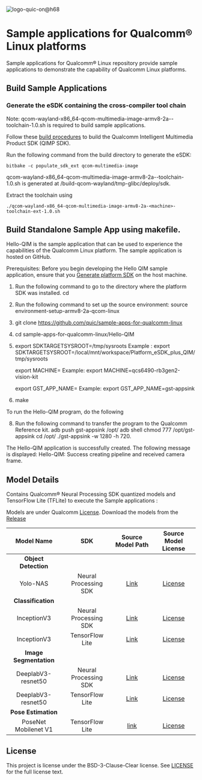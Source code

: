 ![logo-quic-on@h68](https://github.com/quic/sample-apps-for-qualcomm-linux/assets/131336334/45509c6f-1077-4cdc-bc24-5d332e4066ae)

# Sample applications for Qualcomm® Linux platforms

Sample applications for Qualcomm® Linux repository provide sample applications to demonstrate the capability of Qualcomm Linux platforms.

## Build Sample Applications
### Generate the eSDK containing the cross-compiler tool chain

Note: qcom-wayland-x86_64-qcom-multimedia-image-armv8-2a-<machine>-toolchain-1.0.sh is required to build sample applications.

Follow these [build procedures](https://github.com/quic-yocto/meta-qcom-qim-product-sdk) to build the Qualcomm Intelligent Multimedia Product SDK (QIMP SDK).

Run the following command from the build directory to generate the eSDK:

```console
bitbake -c populate_sdk_ext qcom-multimedia-image
```

qcom-wayland-x86_64-qcom-multimedia-image-armv8-2a-<machine>-toolchain-1.0.sh is generated at <WORKSPACE DIR>/build-qcom-wayland/tmp-glibc/deploy/sdk.

Extract the toolchain using 
```console
./qcom-wayland-x86_64-qcom-multimedia-image-armv8-2a-<machine>-toolchain-ext-1.0.sh
```

## Build Standalone Sample App using makefile.

Hello-QIM is the sample application that can be used to experience the capabilities of the Qualcomm
Linux platform. The sample application is hosted on GitHub.

Prerequisites:
Before you begin developing the Hello QIM sample application, ensure that you [Generate platform
SDK](https://github.com/quic/sample-apps-for-qualcomm-linux) on the host machine.

1. Run the following command to go to the directory where the platform SDK was installed.
cd <installation directory of platfom SDK>
2. Run the following command to set up the source environment:
   source environment-setup-armv8-2a-qcom-linux

3. git clone https://github.com/quic/sample-apps-for-qualcomm-linux
4. cd sample-apps-for-qualcomm-linux/Hello-QIM 
5. export SDKTARGETSYSROOT=<path to installation directory of platfom SDK>/tmp/sysroots
   Example : export SDKTARGETSYSROOT=/local/mnt/workspace/Platform_eSDK_plus_QIM/tmp/sysroots

   export MACHINE=<machine>
   Example: export MACHINE=qcs6490-rb3gen2-vision-kit

   export GST_APP_NAME=<appname> 
   Example: export GST_APP_NAME=gst-appsink
7. make 

To run the Hello-QIM program, do the following

8. Run the following command to transfer the program to the Qualcomm Reference kit.
adb push gst-appsink /opt/
adb shell chmod 777 /opt/gst-appsink
cd /opt/
./gst-appsink -w 1280 -h 720.

The Hello-QIM application is successfully created. The following message is displayed:
Hello-QIM: Success creating pipeline and received camera frame.

## Model Details

Contains Qualcomm® Neural Processing SDK quantized models and TensorFlow Lite (TFLite) to execute the Sample applications : 

Models are under Qualcomm [License](https://github.com/quic/sample-apps-for-qualcomm-linux/releases/download/v0.1.0/Qualcomm_AI_Hub_Proprietary_License.pdf). 
Download the models from the [Release](https://github.com/quic/sample-apps-for-qualcomm-linux/releases/download/v0.1.0/v0.1.0.tar.gz)

|   Model Name    | SDK   |   Source Model Path   |   Source Model License |
|  :---:    |    :---:   |    :---:  |   :---:  |
| **Object Detection**
| Yolo-NAS | Neural Processing SDK | [Link](https://github.com/Deci-AI/super-gradients/tree/master) | [License](https://github.com/Deci-AI/super-gradients/tree/master?tab=Apache-2.0-1-ov-file#readme)|
| **Classification**
| InceptionV3 | Neural Processing SDK |[Link](https://pytorch.org/hub/pytorch_vision_inception_v3/) | [License](https://github.com/pytorch/vision/blob/main/LICENSE)|
| InceptionV3 | TensorFlow Lite | [Link](https://pytorch.org/hub/pytorch_vision_inception_v3/) | [License](https://github.com/pytorch/vision/blob/main/LICENSE)|
| **Image Segmentation**
| DeeplabV3-resnet50 | Neural Processing SDK | [Link](https://pytorch.org/hub/pytorch_vision_deeplabv3_resnet101/) | [License](https://github.com/pytorch/vision/blob/main/LICENSE)|
| DeeplabV3-resnet50 | TensorFlow Lite | [Link](https://pytorch.org/hub/pytorch_vision_deeplabv3_resnet101/) | [License](https://github.com/pytorch/vision/blob/main/LICENSE)|
| **Pose Estimation**
| PoseNet Mobilenet V1 | TensorFlow Lite | [link](https://www.tensorflow.org/lite/examples/pose_estimation/overview) | [License](https://github.com/tensorflow/examples/tree/master?tab=Apache-2.0-1-ov-file#readme)|

## License

This project is license under the BSD-3-Clause-Clear license. See [LICENSE](LICENSE) for the full license text.
